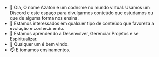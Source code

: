- 👋 Olá, O nome Azaton é um codnome no mundo virtual. Usamos um Discord e este espaço para divulgarmos conteúdo que estudamos ou que de alguma forma nos ensina.
- 👀 Estamos interessados em qualquer tipo de conteúdo que favoreza a evolução e conhecimento.
- 🌱 Estamos aprendendo a Desenvolver, Gerenciar Projetos e se Espiritualizar.
- 💞️ Qualquer um é bem vindo.
- 📫 E tomamos ensinamentos.

<!---
Azaton/Azaton is a ✨ special ✨ repository because its `README.md` (this file) appears on your GitHub profile.
You can click the Preview link to take a look at your changes.
--->
